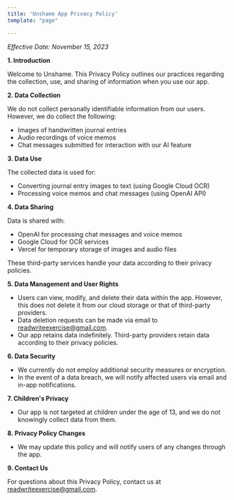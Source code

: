 ```yaml
---
title: 'Unshame App Privacy Policy'
template: "page"

---
```


*Effective Date: November 15, 2023*

**1. Introduction**

Welcome to Unshame. This Privacy Policy outlines our practices regarding the collection, use, and sharing of information when you use our app.

**2. Data Collection**

We do not collect personally identifiable information from our users. However, we do collect the following:

- Images of handwritten journal entries
- Audio recordings of voice memos
- Chat messages submitted for interaction with our AI feature

**3. Data Use**

The collected data is used for:

- Converting journal entry images to text (using Google Cloud OCR)
- Processing voice memos and chat messages (using OpenAI API)

**4. Data Sharing**

Data is shared with:

- OpenAI for processing chat messages and voice memos
- Google Cloud for OCR services
- Vercel for temporary storage of images and audio files

These third-party services handle your data according to their privacy policies.

**5. Data Management and User Rights**

- Users can view, modify, and delete their data within the app. However, this does not delete it from our cloud storage or that of third-party providers.
- Data deletion requests can be made via email to [readwriteexercise@gmail.com](mailto:readwriteexercise@gmail.com).
- Our app retains data indefinitely. Third-party providers retain data according to their privacy policies.

**6. Data Security**

- We currently do not employ additional security measures or encryption.
- In the event of a data breach, we will notify affected users via email and in-app notifications.

**7. Children's Privacy**

- Our app is not targeted at children under the age of 13, and we do not knowingly collect data from them.

**8. Privacy Policy Changes**

- We may update this policy and will notify users of any changes through the app.

**9. Contact Us**

For questions about this Privacy Policy, contact us at [readwriteexercise@gmail.com](mailto:readwriteexercise@gmail.com).
